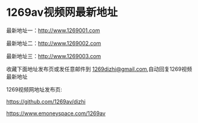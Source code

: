#  1269av视频网最新地址

最新地址一：http://www.1269001.com

最新地址二：http://www.1269002.com

最新地址三：http://www.1269003.com


收藏下面地址发布页或发任意邮件到 1269dizhi@gmail.com,自动回复1269视频最新地址

1269视频网地址发布页:

https://github.com/1269av/dizhi

https://www.emoneyspace.com/1269av
